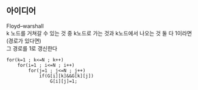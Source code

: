 ## 아이디어
Floyd–warshall  
k 노드를 거쳐갈 수 있는 것 중 k노드로 가는 것과 k노드에서 나오는 것 둘 다 1이라면(경로가 있다면)  
그 경로를 1로 갱신한다  
```
for(k=1 ; k<=N ; k++)
	for(i=1 ; i<=N ; i++)
		for(j=1 ; j<=N ; j++)
			if(G[i][k]&&G[k][j])
				G[i][j]=1;
```
